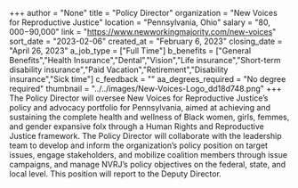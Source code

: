 +++
author = "None"
title = "Policy Director"
organization = "New Voices for Reproductive Justice"
location = "Pennsylvania, Ohio"
salary = "$80,000-$90,000"
link = "https://www.newworkingmajority.com/new-voices"
sort_date = "2023-02-06"
created_at = "February 6, 2023"
closing_date = "April 26, 2023"
a_job_type = ["Full Time"]
b_benefits = ["General Benefits","Health Insurance","Dental","Vision","Life insurance","Short-term disability insurance","Paid Vacation","Retirement","Disability insurance","Sick time"]
c_feedback = ""
aa_degrees_required = "No degree required"
thumbnail = "../../images/New-Voices-Logo_dd18d748.png"
+++
The Policy Director will oversee New Voices for Reproductive Justice’s policy and advocacy portfolio for Pennsylvania, aimed at achieving and sustaining the complete health and wellness of Black women, girls, femmes, and gender expansive folx through a Human Rights and Reproductive Justice framework. The Policy Director will collaborate with the leadership team to develop and inform the organization’s policy position on target issues, engage stakeholders, and mobilize coalition members through issue campaigns, and manage NVRJ’s policy objectives on the federal, state, and local level. This position will report to the Deputy Director. 